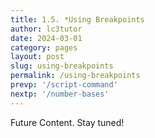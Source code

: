 ```yaml
---
title: 1.5. *Using Breakpoints
author: lc3tutor
date: 2024-03-01
category: pages
layout: post
slug: using-breakpoints
permalink: /using-breakpoints
prevp: '/script-command'
nextp: '/number-bases'
---
```


Future Content. Stay tuned!

